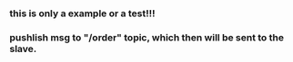 ### this is only a example or a test!!!

### pushlish msg to "/order" topic, which then will be sent to the slave.


